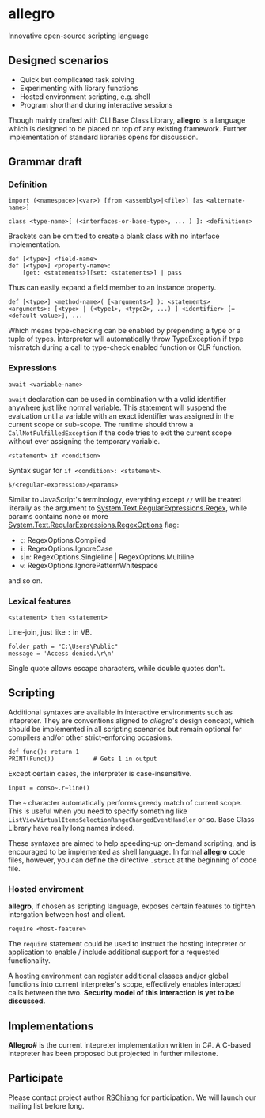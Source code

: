 allegro
=======
Innovative open-source scripting language

Designed scenarios
------
* Quick but complicated task solving
* Experimenting with library functions
* Hosted environment scripting, e.g. shell
* Program shorthand during interactive sessions

Though mainly drafted with CLI Base Class Library, **allegro** is a language 
which is designed to be placed on top of any existing framework. Further 
implementation of standard libraries opens for discussion.

Grammar draft
------

### Definition

    import (<namespace>|<var>) [from <assembly>|<file>] [as <alternate-name>]

    class <type-name>[ (<interfaces-or-base-type>, ... ) ]: <definitions>

Brackets can be omitted to create a blank class with no interface implementation.

    def [<type>] <field-name>
	def [<type>] <property-name>:
		[get: <statements>][set: <statements>] | pass

Thus can easily expand a field member to an instance property.

    def [<type>] <method-name>( [<arguments>] ): <statements>
    <arguments>: [<type> | (<type1>, <type2>, ...) ] <identifier> [=<default-value>], ...

Which means type-checking can be enabled by prepending a type or a tuple of 
types. Interpreter will automatically throw TypeException if type mismatch during a 
call to type-check enabled function or CLR function.

### Expressions

    await <variable-name>

`await` declaration can be used in combination with a valid identifier anywhere just like 
normal variable. This statement will suspend the evaluation until a variable with an 
exact identifier was assigned in the current scope or sub-scope. The runtime should 
throw a `CallNotFulfilledException` if the code tries to exit the current scope 
without ever assigning the temporary variable. 

    <statement> if <condition>

Syntax sugar for `if <condition>: <statement>`.

    $/<regular-expression>/<params>

Similar to JavaScript's terminology, everything except `//` will be treated literally
as the argument to [System.Text.RegularExpressions.Regex][regex], while params contains 
none or more [System.Text.RegularExpressions.RegexOptions][regex.opt] flag:

* `c`: RegexOptions.Compiled
* `i`: RegexOptions.IgnoreCase
* `s`|`m`: RegexOptions.Singleline | RegexOptions.Multiline
* `w`: RegexOptions.IgnorePatternWhitespace

and so on.

[regex]: http://msdn.microsoft.com/zh-tw/library/system.text.regularexpressions.regex.aspx
[regex.opt]: http://msdn.microsoft.com/zh-tw/library/system.text.regularexpressions.regexoptions.aspx

### Lexical features

    <statement> then <statement>

Line-join, just like `:` in VB.

    folder_path = "C:\Users\Public"
    message = 'Access denied.\r\n'

Single quote allows escape characters, while double quotes don't.

Scripting
---------
Additional syntaxes are available in interactive environments such as intepreter.
They are conventions aligned to *allegro*'s design concept, which should be 
implemented in all scripting scenarios but remain optional for compilers and/or 
other strict-enforcing occasions.

    def func(): return 1
    PRINT(Func())           # Gets 1 in output

Except certain cases, the interpreter is case-insensitive.

    input = conso~.r~line()

The `~` character automatically performs greedy match of current scope. This is useful 
when you need to specify something like `ListViewVirtualItemsSelectionRangeChangedEventHandler` or so.
Base Class Library have really long names indeed.

These syntaxes are aimed to help speeding-up on-demand scripting, and is encouraged to be 
implemented as shell language. In formal **allegro** code files, however, you can define 
the directive `.strict` at the beginning of code file.

### Hosted enviroment

**allegro**, if chosen as scripting language, exposes certain features to tighten intergation
between host and client. 

    require <host-feature>

The `require` statement could be used to instruct the hosting intepreter or 
application to enable / include additional support for a requested functionality.

A hosting environment can register additional classes and/or global functions 
into current interpreter's scope, effectively enables interoped calls 
between the two. **Security model of this interaction is yet to be discussed.**

Implementations
---------------
**Allegro#** is the current intepreter implementation written in C#.
A C-based intepreter has been proposed but projected in further milestone.

Participate
-----------
Please contact project author [RSChiang][rschiang] for participation. We will launch our
mailing list before long.

[rschiang]: http://www.plurk.com/RSChiang
